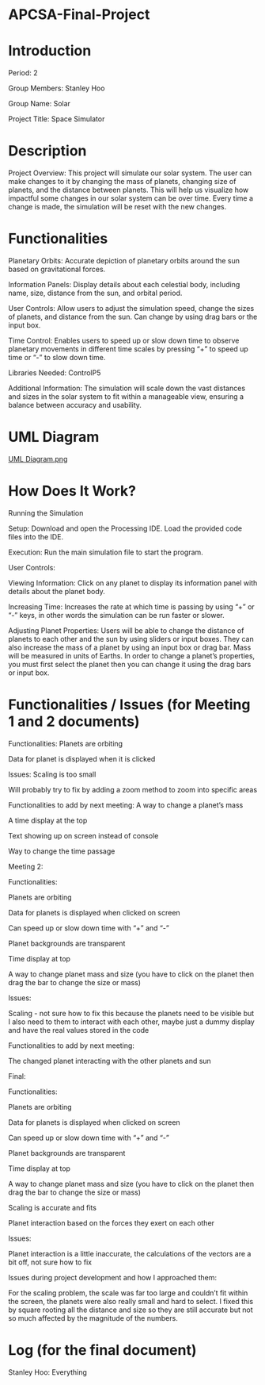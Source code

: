 # APCSA-Final-Project

# Introduction
Period: 2

Group Members: Stanley Hoo

Group Name: Solar

Project Title: Space Simulator


# Description
Project Overview: This project will simulate our solar system. The user can make changes to it by changing the mass of planets, changing size of planets, and the distance between planets. This will help us visualize how impactful some changes in our solar system can be over time. Every time a change is made, the simulation will be reset with the new changes. 

# Functionalities
Planetary Orbits: Accurate depiction of planetary orbits around the sun based on gravitational forces.

Information Panels: Display details about each celestial body, including name, size, distance from the sun, and orbital period.

User Controls: Allow users to adjust the simulation speed, change the sizes of planets, and distance from the sun. Can change by using drag bars or the input box.

Time Control: Enables users to speed up or slow down time to observe planetary movements in different time scales by pressing “+” to speed up time or “-” to slow down time.

Libraries Needed: ControlP5

Additional Information: The simulation will scale down the vast distances and sizes in the solar system to fit within a manageable view, ensuring a balance between accuracy and usability.

# UML Diagram
[UML Diagram.png](https://github.com/Stanleyhoo1/APCSA-Final-Project/blob/5c199c6ecdb1340bbab465b9590181054fd2b06f/UML%20Diagram.png)

# How Does It Work?
Running the Simulation

Setup: Download and open the Processing IDE. Load the provided code files into the IDE.

Execution: Run the main simulation file to start the program.

User Controls:

Viewing Information: Click on any planet to display its information panel with details about the planet body.

Increasing Time: Increases the rate at which time is passing by using “+” or “-” keys, in other words the simulation can be run faster or slower.

Adjusting Planet Properties: Users will be able to change the distance of planets to each other and the sun by using sliders or input boxes. They can also increase the mass of a planet by using an input box or drag bar. Mass will be measured in units of Earths. In order to change a planet’s properties, you must first select the planet then you can change it using the drag bars or input box.

# Functionalities / Issues (for Meeting 1 and 2 documents)
Functionalities: 
Planets are orbiting

Data for planet is displayed when it is clicked

Issues:
Scaling is too small

Will probably try to fix by adding a zoom method to zoom into specific areas

Functionalities to add by next meeting:
A way to change a planet’s mass

A time display at the top

Text showing up on screen instead of console

Way to change the time passage

Meeting 2:

Functionalities: 

Planets are orbiting

Data for planets is displayed when clicked on screen

Can speed up or slow down time with “+” and “-”

Planet backgrounds are transparent

Time display at top

A way to change planet mass and size (you have to click on the planet then drag the bar to change the size or mass)

Issues: 

Scaling - not sure how to fix this because the planets need to be visible but I also need to them to interact with each other, maybe just a dummy display and have the real values stored in the code

Functionalities to add by next meeting:

The changed planet interacting with the other planets and sun

Final:

Functionalities:

Planets are orbiting

Data for planets is displayed when clicked on screen

Can speed up or slow down time with “+” and “-”

Planet backgrounds are transparent

Time display at top

A way to change planet mass and size (you have to click on the planet then drag the bar to change the size or mass)

Scaling is accurate and fits

Planet interaction based on the forces they exert on each other

Issues:

Planet interaction is a little inaccurate, the calculations of the vectors are a bit off, not sure how to fix


Issues during project development and how I approached them:

For the scaling problem, the scale was far too large and couldn’t fit within the screen, the planets were also really small and hard to select. I fixed this by square rooting all the distance and size so they are still accurate but not so much affected by the magnitude of the numbers.


# Log (for the final document)
Stanley Hoo: Everything
